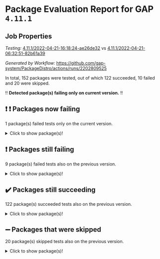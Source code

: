 # Package Evaluation Report for GAP `4.11.1`

## Job Properties

*Testing:* [4.11.1/2022-04-21-16:18:24-ae26de32](https://github.com/gap-system/PackageDistro/blob/data/reports/4.11.1/2022-04-21-16:18:24-ae26de32) vs [4.11.1/2022-04-21-06:32:51-82b61a39](https://github.com/gap-system/PackageDistro/blob/data/reports/4.11.1/2022-04-21-06:32:51-82b61a39)

*Generated by Workflow:* https://github.com/gap-system/PackageDistro/actions/runs/2202809525

In total, 152 packages were tested, out of which 122 succeeded, 10 failed and 20 were skipped.

:bangbang: **Detected package(s) failing only on current version.** :bangbang:

## :exclamation: :exclamation: Packages now failing

1 package(s) failed tests only on the current version.
<details> <summary>Click to show package(s)!</summary>

- semigroups 4.0.1 [(failure)](https://github.com/gap-system/PackageDistro/runs/6115127379?check_suite_focus=true) vs semigroups 4.0.0 [(success)](https://github.com/gap-system/PackageDistro/runs/6106999071?check_suite_focus=true) <br>
</details>

## :exclamation: Packages still failing

9 package(s) failed tests also on the previous version.
<details><summary>Click to show package(s)!</summary>

- fining 1.4.1 [(failure)](https://github.com/gap-system/PackageDistro/runs/6115118721?check_suite_focus=true)
- francy 1.2.4 [(failure)](https://github.com/gap-system/PackageDistro/runs/6115119391?check_suite_focus=true)
- hap 1.38 [(failure)](https://github.com/gap-system/PackageDistro/runs/6115120963?check_suite_focus=true)
- normalizinterface 1.3.2 [(failure)](https://github.com/gap-system/PackageDistro/runs/6115124519?check_suite_focus=true)
- packagemanager 1.2 [(failure)](https://github.com/gap-system/PackageDistro/runs/6115125144?check_suite_focus=true)
- recog 1.3.2 [(failure)](https://github.com/gap-system/PackageDistro/runs/6115126690?check_suite_focus=true)
- transgrp 3.6.1 [(failure)](https://github.com/gap-system/PackageDistro/runs/6115129033?check_suite_focus=true)
- unitlib 4.0.0 [(failure)](https://github.com/gap-system/PackageDistro/runs/6115129296?check_suite_focus=true)
- yangbaxter 0.9.0 [(failure)](https://github.com/gap-system/PackageDistro/runs/6115130051?check_suite_focus=true)
</details>

## :heavy_check_mark: Packages still succeeding

122 package(s) succeeded tests also on the previous version.
<details><summary>Click to show package(s)!</summary>

- ace 5.4 [(success)](https://github.com/gap-system/PackageDistro/runs/6115114014?check_suite_focus=true)
- aclib 1.3.2 [(success)](https://github.com/gap-system/PackageDistro/runs/6115114134?check_suite_focus=true)
- agt 0.2 [(success)](https://github.com/gap-system/PackageDistro/runs/6115114237?check_suite_focus=true)
- alnuth 3.2.1 [(success)](https://github.com/gap-system/PackageDistro/runs/6115114323?check_suite_focus=true)
- anupq 3.2.6 [(success)](https://github.com/gap-system/PackageDistro/runs/6115114422?check_suite_focus=true)
- atlasrep 2.1.2 [(success)](https://github.com/gap-system/PackageDistro/runs/6115114511?check_suite_focus=true)
- autodoc 2022.03.10 [(success)](https://github.com/gap-system/PackageDistro/runs/6115114611?check_suite_focus=true)
- automata 1.15 [(success)](https://github.com/gap-system/PackageDistro/runs/6115114747?check_suite_focus=true)
- automgrp 1.3.2 [(success)](https://github.com/gap-system/PackageDistro/runs/6115114818?check_suite_focus=true)
- autpgrp 1.10.2 [(success)](https://github.com/gap-system/PackageDistro/runs/6115114946?check_suite_focus=true)
- cap 2022.04-02 [(success)](https://github.com/gap-system/PackageDistro/runs/6115115047?check_suite_focus=true)
- caratinterface 2.3.3 [(success)](https://github.com/gap-system/PackageDistro/runs/6115115150?check_suite_focus=true)
- cddinterface 2020.06.24 [(success)](https://github.com/gap-system/PackageDistro/runs/6115115276?check_suite_focus=true)
- circle 1.6.4 [(success)](https://github.com/gap-system/PackageDistro/runs/6115115377?check_suite_focus=true)
- cohomolo 1.6.10 [(success)](https://github.com/gap-system/PackageDistro/runs/6115115473?check_suite_focus=true)
- congruence 1.2.3 [(success)](https://github.com/gap-system/PackageDistro/runs/6115115598?check_suite_focus=true)
- corelg 1.56 [(success)](https://github.com/gap-system/PackageDistro/runs/6115115709?check_suite_focus=true)
- crime 1.6 [(success)](https://github.com/gap-system/PackageDistro/runs/6115115813?check_suite_focus=true)
- crisp 1.4.5 [(success)](https://github.com/gap-system/PackageDistro/runs/6115116010?check_suite_focus=true)
- crypting 0.10 [(success)](https://github.com/gap-system/PackageDistro/runs/6115116373?check_suite_focus=true)
- cryst 4.1.24 [(success)](https://github.com/gap-system/PackageDistro/runs/6115116492?check_suite_focus=true)
- crystcat 1.1.9 [(success)](https://github.com/gap-system/PackageDistro/runs/6115116621?check_suite_focus=true)
- ctbllib 1.3.3 [(success)](https://github.com/gap-system/PackageDistro/runs/6115116785?check_suite_focus=true)
- cubefree 1.19 [(success)](https://github.com/gap-system/PackageDistro/runs/6115117142?check_suite_focus=true)
- curlinterface 2.2.2 [(success)](https://github.com/gap-system/PackageDistro/runs/6115117245?check_suite_focus=true)
- cvec 2.7.5 [(success)](https://github.com/gap-system/PackageDistro/runs/6115117353?check_suite_focus=true)
- datastructures 0.2.7 [(success)](https://github.com/gap-system/PackageDistro/runs/6115117487?check_suite_focus=true)
- deepthought 1.0.5 [(success)](https://github.com/gap-system/PackageDistro/runs/6115117610?check_suite_focus=true)
- design 1.7 [(success)](https://github.com/gap-system/PackageDistro/runs/6115117737?check_suite_focus=true)
- difsets 2.3.1 [(success)](https://github.com/gap-system/PackageDistro/runs/6115117837?check_suite_focus=true)
- digraphs 1.5.2 [(success)](https://github.com/gap-system/PackageDistro/runs/6115117985?check_suite_focus=true)
- edim 1.3.5 [(success)](https://github.com/gap-system/PackageDistro/runs/6115118133?check_suite_focus=true)
- example 4.3.0 [(success)](https://github.com/gap-system/PackageDistro/runs/6115118244?check_suite_focus=true)
- factint 1.6.3 [(success)](https://github.com/gap-system/PackageDistro/runs/6115118387?check_suite_focus=true)
- ferret 1.0.7 [(success)](https://github.com/gap-system/PackageDistro/runs/6115118486?check_suite_focus=true)
- fga 1.4.0 [(success)](https://github.com/gap-system/PackageDistro/runs/6115118578?check_suite_focus=true)
- float 1.0.3 [(success)](https://github.com/gap-system/PackageDistro/runs/6115118812?check_suite_focus=true)
- format 1.4.3 [(success)](https://github.com/gap-system/PackageDistro/runs/6115118923?check_suite_focus=true)
- forms 1.2.7 [(success)](https://github.com/gap-system/PackageDistro/runs/6115119086?check_suite_focus=true)
- fplsa 1.2.5 [(success)](https://github.com/gap-system/PackageDistro/runs/6115119188?check_suite_focus=true)
- fr 2.4.8 [(success)](https://github.com/gap-system/PackageDistro/runs/6115119291?check_suite_focus=true)
- fwtree 1.3 [(success)](https://github.com/gap-system/PackageDistro/runs/6115119565?check_suite_focus=true)
- gbnp 1.0.5 [(success)](https://github.com/gap-system/PackageDistro/runs/6115119670?check_suite_focus=true)
- generalizedmorphismsforcap 2022.03-03 [(success)](https://github.com/gap-system/PackageDistro/runs/6115119855?check_suite_focus=true)
- genss 1.6.6 [(success)](https://github.com/gap-system/PackageDistro/runs/6115120118?check_suite_focus=true)
- gradedringforhomalg 2022.03-01 [(success)](https://github.com/gap-system/PackageDistro/runs/6115120208?check_suite_focus=true)
- grape 4.8.5 [(success)](https://github.com/gap-system/PackageDistro/runs/6115120297?check_suite_focus=true)
- groupoids 1.69 [(success)](https://github.com/gap-system/PackageDistro/runs/6115120385?check_suite_focus=true)
- grpconst 2.6.2 [(success)](https://github.com/gap-system/PackageDistro/runs/6115120504?check_suite_focus=true)
- guarana 0.96.3 [(success)](https://github.com/gap-system/PackageDistro/runs/6115120610?check_suite_focus=true)
- guava 3.15 [(success)](https://github.com/gap-system/PackageDistro/runs/6115120754?check_suite_focus=true)
- hapcryst 0.1.14 [(success)](https://github.com/gap-system/PackageDistro/runs/6115121088?check_suite_focus=true)
- hecke 1.5.3 [(success)](https://github.com/gap-system/PackageDistro/runs/6115121200?check_suite_focus=true)
- help 3.5 [(success)](https://github.com/gap-system/PackageDistro/runs/6115121324?check_suite_focus=true)
- idrel 2.43 [(success)](https://github.com/gap-system/PackageDistro/runs/6115121412?check_suite_focus=true)
- images 1.3.1 [(success)](https://github.com/gap-system/PackageDistro/runs/6115121529?check_suite_focus=true)
- intpic 0.2.4 [(success)](https://github.com/gap-system/PackageDistro/runs/6115121631?check_suite_focus=true)
- io 4.7.2 [(success)](https://github.com/gap-system/PackageDistro/runs/6115121744?check_suite_focus=true)
- irredsol 1.4.3 [(success)](https://github.com/gap-system/PackageDistro/runs/6115121986?check_suite_focus=true)
- json 2.1.0 [(success)](https://github.com/gap-system/PackageDistro/runs/6115122084?check_suite_focus=true)
- jupyterkernel 1.4.1 [(success)](https://github.com/gap-system/PackageDistro/runs/6115122213?check_suite_focus=true)
- jupyterviz 1.5.1 [(success)](https://github.com/gap-system/PackageDistro/runs/6115122319?check_suite_focus=true)
- kan 1.34 [(success)](https://github.com/gap-system/PackageDistro/runs/6115122399?check_suite_focus=true)
- kbmag 1.5.9 [(success)](https://github.com/gap-system/PackageDistro/runs/6115122597?check_suite_focus=true)
- laguna 3.9.4 [(success)](https://github.com/gap-system/PackageDistro/runs/6115122792?check_suite_focus=true)
- liealgdb 2.2.1 [(success)](https://github.com/gap-system/PackageDistro/runs/6115122887?check_suite_focus=true)
- liepring 2.6 [(success)](https://github.com/gap-system/PackageDistro/runs/6115123019?check_suite_focus=true)
- liering 2.4.2 [(success)](https://github.com/gap-system/PackageDistro/runs/6115123132?check_suite_focus=true)
- linearalgebraforcap 2022.04-02 [(success)](https://github.com/gap-system/PackageDistro/runs/6115123230?check_suite_focus=true)
- loops 3.4.1 [(success)](https://github.com/gap-system/PackageDistro/runs/6115123316?check_suite_focus=true)
- lpres 1.0.3 [(success)](https://github.com/gap-system/PackageDistro/runs/6115123434?check_suite_focus=true)
- majoranaalgebras 1.4 [(success)](https://github.com/gap-system/PackageDistro/runs/6115123577?check_suite_focus=true)
- mapclass 1.4.5 [(success)](https://github.com/gap-system/PackageDistro/runs/6115123701?check_suite_focus=true)
- matgrp 0.64 [(success)](https://github.com/gap-system/PackageDistro/runs/6115123830?check_suite_focus=true)
- modisom 2.5.1 [(success)](https://github.com/gap-system/PackageDistro/runs/6115123969?check_suite_focus=true)
- modulepresentationsforcap 2022.03-02 [(success)](https://github.com/gap-system/PackageDistro/runs/6115124068?check_suite_focus=true)
- monoidalcategories 2022.04-03 [(success)](https://github.com/gap-system/PackageDistro/runs/6115124157?check_suite_focus=true)
- nconvex 2020.11-04 [(success)](https://github.com/gap-system/PackageDistro/runs/6115124220?check_suite_focus=true)
- nilmat 1.4.1 [(success)](https://github.com/gap-system/PackageDistro/runs/6115124306?check_suite_focus=true)
- nock 1.5 [(success)](https://github.com/gap-system/PackageDistro/runs/6115124405?check_suite_focus=true)
- nq 2.5.8 [(success)](https://github.com/gap-system/PackageDistro/runs/6115124630?check_suite_focus=true)
- numericalsgps 1.3.0 [(success)](https://github.com/gap-system/PackageDistro/runs/6115124737?check_suite_focus=true)
- openmath 11.5.0 [(success)](https://github.com/gap-system/PackageDistro/runs/6115124884?check_suite_focus=true)
- orb 4.8.4 [(success)](https://github.com/gap-system/PackageDistro/runs/6115125037?check_suite_focus=true)
- patternclass 2.4.2 [(success)](https://github.com/gap-system/PackageDistro/runs/6115125248?check_suite_focus=true)
- permut 2.0.4 [(success)](https://github.com/gap-system/PackageDistro/runs/6115125347?check_suite_focus=true)
- polenta 1.3.10 [(success)](https://github.com/gap-system/PackageDistro/runs/6115125457?check_suite_focus=true)
- polymaking 0.8.6 [(success)](https://github.com/gap-system/PackageDistro/runs/6115125759?check_suite_focus=true)
- primgrp 3.4.1 [(success)](https://github.com/gap-system/PackageDistro/runs/6115125898?check_suite_focus=true)
- profiling 2.5.0 [(success)](https://github.com/gap-system/PackageDistro/runs/6115125994?check_suite_focus=true)
- qpa 1.33 [(success)](https://github.com/gap-system/PackageDistro/runs/6115126100?check_suite_focus=true)
- quagroup 1.8.3 [(success)](https://github.com/gap-system/PackageDistro/runs/6115126195?check_suite_focus=true)
- radiroot 2.9 [(success)](https://github.com/gap-system/PackageDistro/runs/6115126286?check_suite_focus=true)
- rcwa 4.6.4 [(success)](https://github.com/gap-system/PackageDistro/runs/6115126407?check_suite_focus=true)
- rds 1.8 [(success)](https://github.com/gap-system/PackageDistro/runs/6115126578?check_suite_focus=true)
- repndecomp 1.2.1 [(success)](https://github.com/gap-system/PackageDistro/runs/6115126807?check_suite_focus=true)
- repsn 3.1.0 [(success)](https://github.com/gap-system/PackageDistro/runs/6115126925?check_suite_focus=true)
- resclasses 4.7.2 [(success)](https://github.com/gap-system/PackageDistro/runs/6115127120?check_suite_focus=true)
- scscp 2.3.1 [(success)](https://github.com/gap-system/PackageDistro/runs/6115127223?check_suite_focus=true)
- sglppow 2.2 [(success)](https://github.com/gap-system/PackageDistro/runs/6115127488?check_suite_focus=true)
- sgpviz 0.999.5 [(success)](https://github.com/gap-system/PackageDistro/runs/6115127620?check_suite_focus=true)
- simpcomp 2.1.14 [(success)](https://github.com/gap-system/PackageDistro/runs/6115127742?check_suite_focus=true)
- singular 2020.12.18 [(success)](https://github.com/gap-system/PackageDistro/runs/6115127866?check_suite_focus=true)
- sla 1.5.3 [(success)](https://github.com/gap-system/PackageDistro/runs/6115128048?check_suite_focus=true)
- smallgrp 1.5 [(success)](https://github.com/gap-system/PackageDistro/runs/6115128136?check_suite_focus=true)
- smallsemi 0.6.13 [(success)](https://github.com/gap-system/PackageDistro/runs/6115128234?check_suite_focus=true)
- sonata 2.9.4 [(success)](https://github.com/gap-system/PackageDistro/runs/6115128324?check_suite_focus=true)
- sophus 1.25 [(success)](https://github.com/gap-system/PackageDistro/runs/6115128399?check_suite_focus=true)
- spinsym 1.5.2 [(success)](https://github.com/gap-system/PackageDistro/runs/6115128491?check_suite_focus=true)
- symbcompcc 1.3.2 [(success)](https://github.com/gap-system/PackageDistro/runs/6115128568?check_suite_focus=true)
- thelma 1.3 [(success)](https://github.com/gap-system/PackageDistro/runs/6115128688?check_suite_focus=true)
- tomlib 1.2.9 [(success)](https://github.com/gap-system/PackageDistro/runs/6115128877?check_suite_focus=true)
- toric 1.9.5 [(success)](https://github.com/gap-system/PackageDistro/runs/6115128939?check_suite_focus=true)
- ugaly 4.0.2 [(success)](https://github.com/gap-system/PackageDistro/runs/6115129121?check_suite_focus=true)
- unipot 1.5 [(success)](https://github.com/gap-system/PackageDistro/runs/6115129224?check_suite_focus=true)
- utils 0.72 [(success)](https://github.com/gap-system/PackageDistro/runs/6115129396?check_suite_focus=true)
- uuid 0.7 [(success)](https://github.com/gap-system/PackageDistro/runs/6115129509?check_suite_focus=true)
- walrus 0.9991 [(success)](https://github.com/gap-system/PackageDistro/runs/6115129608?check_suite_focus=true)
- wedderga 4.10.1 [(success)](https://github.com/gap-system/PackageDistro/runs/6115129718?check_suite_focus=true)
- xmod 2.86 [(success)](https://github.com/gap-system/PackageDistro/runs/6115129823?check_suite_focus=true)
- xmodalg 1.18 [(success)](https://github.com/gap-system/PackageDistro/runs/6115129931?check_suite_focus=true)
- zeromqinterface 0.13 [(success)](https://github.com/gap-system/PackageDistro/runs/6115130271?check_suite_focus=true)
</details>

## :heavy_minus_sign: Packages that were skipped

20 package(s) skipped tests also on the previous version.
<details><summary>Click to show package(s)!</summary>

- 4ti2interface 2022.03-01 [(skipped)](https://github.com/gap-system/PackageDistro/runs/6114957287?check_suite_focus=true)
- browse 1.8.14 [(skipped)](https://github.com/gap-system/PackageDistro/runs/6114957287?check_suite_focus=true)
- examplesforhomalg 2022.03-01 [(skipped)](https://github.com/gap-system/PackageDistro/runs/6114957287?check_suite_focus=true)
- gapdoc 1.6.5 [(skipped)](https://github.com/gap-system/PackageDistro/runs/6114957287?check_suite_focus=true)
- gauss 2022.03-01 [(skipped)](https://github.com/gap-system/PackageDistro/runs/6114957287?check_suite_focus=true)
- gaussforhomalg 2022.03-01 [(skipped)](https://github.com/gap-system/PackageDistro/runs/6114957287?check_suite_focus=true)
- gradedmodules 2022.03-01 [(skipped)](https://github.com/gap-system/PackageDistro/runs/6114957287?check_suite_focus=true)
- homalg 2022.03-01 [(skipped)](https://github.com/gap-system/PackageDistro/runs/6114957287?check_suite_focus=true)
- homalgtocas 2022.03-01 [(skipped)](https://github.com/gap-system/PackageDistro/runs/6114957287?check_suite_focus=true)
- io_forhomalg 2022.03-01 [(skipped)](https://github.com/gap-system/PackageDistro/runs/6114957287?check_suite_focus=true)
- itc 1.5.1 [(skipped)](https://github.com/gap-system/PackageDistro/runs/6114957287?check_suite_focus=true)
- localizeringforhomalg 2022.03-01 [(skipped)](https://github.com/gap-system/PackageDistro/runs/6114957287?check_suite_focus=true)
- matricesforhomalg 2022.04-01 [(skipped)](https://github.com/gap-system/PackageDistro/runs/6114957287?check_suite_focus=true)
- modules 2022.03-01 [(skipped)](https://github.com/gap-system/PackageDistro/runs/6114957287?check_suite_focus=true)
- polycyclic 2.16 [(skipped)](https://github.com/gap-system/PackageDistro/runs/6114957287?check_suite_focus=true)
- ringsforhomalg 2022.03-01 [(skipped)](https://github.com/gap-system/PackageDistro/runs/6114957287?check_suite_focus=true)
- sco 2022.03-01 [(skipped)](https://github.com/gap-system/PackageDistro/runs/6114957287?check_suite_focus=true)
- toolsforhomalg 2022.04-01 [(skipped)](https://github.com/gap-system/PackageDistro/runs/6114957287?check_suite_focus=true)
- toricvarieties 2022.03.23 [(skipped)](https://github.com/gap-system/PackageDistro/runs/6114957287?check_suite_focus=true)
- xgap 4.31 [(skipped)](https://github.com/gap-system/PackageDistro/runs/6114957287?check_suite_focus=true)
</details>


